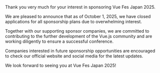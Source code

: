 Thank you very much for your interest in sponsoring Vue Fes Japan 2025.

We are pleased to announce that as of October 1, 2025, we have closed applications for all sponsorship plans due to overwhelming interest.

Together with our supporting sponsor companies, we are committed to contributing to the further development of the Vue.js community and are working diligently to ensure a successful conference.

Companies interested in future sponsorship opportunities are encouraged to check our official website and social media for the latest updates.

We look forward to seeing you at Vue Fes Japan 2025!
